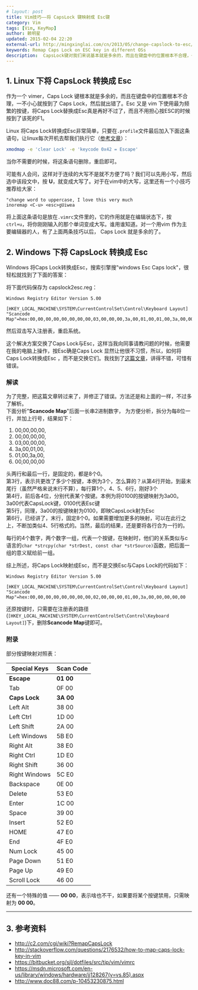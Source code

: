 ```yaml
---
# layout: post
title: Vim技巧——将 CapsLock 键映射成 Esc键
category: Vim
tags: [Vim, KeyMap]
author: 赖明星
updated: 2015-02-04 22:20
external-url: http://mingxinglai.com/cn/2013/05/change-capslock-to-esc/
keywords: Remap Caps Lock on ESC key in different OSs
description:  CapsLock键对我们来说基本就是多余的，而且在键盘中的位置根本不合理，一不小心就按到了CapsLock，然后就出错了。Esc又是Vim下使用最为频繁的按键，将CapsLock替换成Esc真是再好不过了，而且不用担心按ESC的时候按到了该死的F1
---
```



## 1. Linux 下将 CapsLock 转换成 Esc


作为一个 vimer，Caps Lock 键根本就是多余的，而且在键盘中的位置根本不合理，一不小心就按到了 Caps Lock，然后就出错了。Esc 又是 vim 下使用最为频繁的按键，将Caps Lock替换成Esc真是再好不过了，而且不用担心按ESC的时候按到了该死的F1。

Linux 将Caps Lock转换成Esc非常简单，只要在`.profile`文件最后加入下面这条语句，让linux每次开机去帮我们执行它（[参考文章][RemapCapsLock]）：

```sh
xmodmap -e 'clear Lock' -e 'keycode 0x42 = Escape'
```

当你不需要的时候，将这条语句删除，重启即可。

可能有人会问，这样对于连续的大写不是就不方便了吗？我们可以先用小写，然后选中该段文中，按 **U**，就变成大写了。对于在vim中的大写，这里还有一个小技巧推荐给大家：

```vim
"change word to uppercase, I love this very much
inoremap <C-u> <esc>gUiwea
```

将上面这条语句是放在`.vimrc`文件里的，它的作用就是在编辑状态下，按`ctrl+u`，将你刚刚输入的那个单词变成大写。谁用谁知道。对一个用vim 作为主要编辑器的人，有了上面两条技巧以后， Caps Lock 就是多余的了。



<!--more-->


## 2. Windows 下将 CapsLock 转换成 Esc


Windows 将Caps Lock转换成Esc，搜索引擎搜"windows Esc Caps lock"，很轻松就找到了下面的答案：

将下面代码保存为 capslock2esc.reg：

```
Windows Registry Editor Version 5.00

[HKEY_LOCAL_MACHINE\SYSTEM\CurrentControlSet\Control\Keyboard Layout]
"Scancode Map"=hex:00,00,00,00,00,00,00,00,03,00,00,00,3a,00,01,00,01,00,3a,00,00,00,00,00
```

然后双击写入注册表，重启系统。

这个解决方案交换了Caps Lock与Esc，这样当我向同事请教问题的时候，他需要在我的电脑上操作，按Esc确是Caps Lock 显然让他很不习惯，所以，如何将Caps Lock转换成Esc ，而不是交换它们。我找到了[这篇文章][Win7：CapsLock与Esc互换]，讲得不错，可惜有错误。


### 解读

为了完整，把这篇文章转过来了，并修正了错误。方法还是和上面的一样，不过多了解析。   
下面分析"**Scancode Map**"后面一长串2进制数字， 为方便分析，拆分为每8位一行，并加上行号，结果如下：

1. 00,00,00,00,
2. 00,00,00,00,
3. 03,00,00,00,
4. 3a,00,01,00,
5. 01,00,3a,00,
6. 00,00,00,00

头两行和最后一行，是固定的，都是8个0。  
第3行，表示共更改了多少个按键，本例为3个，怎么算的？从第4行开始，到最末尾行（虽然严格来说末行不算），每行算1个，4、5、6行，刚好3个  
第4行，前后各4位，分别代表某个按键。本例为将0100的按键映射为3a00。3a00代表CapsLock键，0100代表Esc键  
第5行，同理，3a00的按键映射为0100，即映CapsLock射为Esc  
第6行，已经讲了，末行，固定8个0。如果需要增加更多的映射，可以在此行之上，不断加类似4、5行格式的。当然，最后的结果，还是要将各行合为一行的。

每行的4个数字，两个数字一组，代表一个按键，在映射时，他们的关系类似与c语言的`char *strcpy(char *strDest, const char *strSource)`函数，把后面一组的意义赋给前一组。

综上所述，将Caps Lock映射成Esc，而不是交换Esc与Caps Lock的代码如下：

```
Windows Registry Editor Version 5.00

[HKEY_LOCAL_MACHINE\SYSTEM\CurrentControlSet\Control\Keyboard Layout]
"Scancode Map"=hex:00,00,00,00,00,00,00,00,02,00,00,00,01,00,3a,00,00,00,00,00
```

还原按键时，只需要在注册表的路径(`[HKEY_LOCAL_MACHINE\SYSTEM\CurrentControlSet\Control\Keyboard Layout]`)下，删除**Scancode Map**键即可。

[RemapCapsLock]: http://c2.com/cgi/wiki?RemapCapsLock
[Win7：CapsLock与Esc互换]: http://xyztony1985.blog.163.com/blog/static/3611782011752420104/


### 附录

部分按键映射对照表：

| Special Keys  | Scan Code |
| ------------  | --------- |
| **Escape**    |**01    00**|
| Tab           | 0F    00 |
| **Caps Lock** |**3A    00**|
| Left Alt      | 38    00 |
| Left Ctrl     | 1D    00 |
| Left Shift    | 2A    00 |
| Left Windows  | 5B    E0 |
| Right Alt     | 38    E0 |
| Right Ctrl    | 1D    E0 |
| Right Shift   | 36    00 |
| Right Windows | 5C    E0 |
| Backspace     | 0E    00 |
| Delete        | 53    E0 |
| Enter         | 1C    00 |
| Space         | 39    00 |
| Insert        | 52    E0 |
| HOME          | 47    E0 |
| End           | 4F    E0 |
| Num    Lock   | 45    00 |
| Page   Down   | 51    E0 |
| Page   Up     | 49    E0 |
| Scroll Lock   | 46    00 |

还有一个特殊的值 —— **00 00**，表示啥也不干，如果要将某个按键禁用，只需映射为 **00 00**。

- - - - - - -


## 3. 参考资料

- http://c2.com/cgi/wiki?RemapCapsLock   
- http://stackoverflow.com/questions/2176532/how-to-map-caps-lock-key-in-vim   
- https://bitbucket.org/sjl/dotfiles/src/tip/vim/vimrc   
- https://msdn.microsoft.com/en-us/library/windows/hardware/jj128267(v=vs.85).aspx   
- http://www.doc88.com/p-10453230875.html



